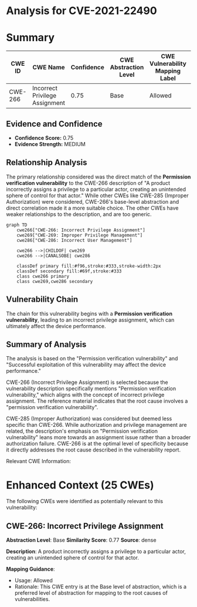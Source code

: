 # Analysis for CVE-2021-22490

# Summary
| CWE ID | CWE Name | Confidence | CWE Abstraction Level | CWE Vulnerability Mapping Label | CWE-Vulnerability Mapping Notes |
|---|---|---|---|---|---|
| CWE-266 | Incorrect Privilege Assignment | 0.75 | Base | Allowed | Primary CWE |

## Evidence and Confidence

*   **Confidence Score:** 0.75
*   **Evidence Strength:** MEDIUM

## Relationship Analysis
The primary relationship considered was the direct match of the **Permission verification vulnerability** to the CWE-266 description of "A product incorrectly assigns a privilege to a particular actor, creating an unintended sphere of control for that actor." While other CWEs like CWE-285 (Improper Authorization) were considered, CWE-266's base-level abstraction and direct correlation made it a more suitable choice. The other CWEs have weaker relationships to the description, and are too generic.

```mermaid
graph TD
    cwe266["CWE-266: Incorrect Privilege Assignment"]
    cwe269["CWE-269: Improper Privilege Management"]
    cwe286["CWE-286: Incorrect User Management"]

    cwe266 -->|CHILDOF| cwe269
    cwe266 -->|CANALSOBE| cwe286

    classDef primary fill:#f96,stroke:#333,stroke-width:2px
    classDef secondary fill:#69f,stroke:#333
    class cwe266 primary
    class cwe269,cwe286 secondary
```

## Vulnerability Chain
The chain for this vulnerability begins with a **Permission verification vulnerability**, leading to an incorrect privilege assignment, which can ultimately affect the device performance.

## Summary of Analysis
The analysis is based on the "Permission verification vulnerability" and "Successful exploitation of this vulnerability may affect the device performance."

CWE-266 (Incorrect Privilege Assignment) is selected because the vulnerability description specifically mentions "Permission verification vulnerability," which aligns with the concept of incorrect privilege assignment. The reference material indicates that the root cause involves a "permission verification vulnerability".

CWE-285 (Improper Authorization) was considered but deemed less specific than CWE-266. While authorization and privilege management are related, the description's emphasis on "Permission verification vulnerability" leans more towards an assignment issue rather than a broader authorization failure. CWE-266 is at the optimal level of specificity because it directly addresses the root cause described in the vulnerability report.

Relevant CWE Information:

# Enhanced Context (25 CWEs)
The following CWEs were identified as potentially relevant to this vulnerability:

## CWE-266: Incorrect Privilege Assignment
**Abstraction Level**: Base
**Similarity Score**: 0.77
**Source**: dense

**Description**:
A product incorrectly assigns a privilege to a particular actor, creating an unintended sphere of control for that actor.

**Mapping Guidance**:
- Usage: Allowed
- Rationale: This CWE entry is at the Base level of abstraction, which is a preferred level of abstraction for mapping to the root causes of vulnerabilities.
